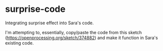 # surprise-code
Integrating surprise effect into Sara's code.

I'm attempting to, essentially, copy/paste the code from this sketch (https://openprocessing.org/sketch/374882) and make it function in Sara's existing code. 
